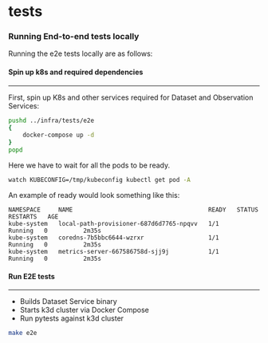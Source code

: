 # tests

### Running End-to-end tests locally

Running the e2e tests locally are as follows:

#### <a>Spin up k8s and required dependencies</b>
---

First, spin up K8s and other services required for Dataset and Observation Services:

```bash
pushd ../infra/tests/e2e
{
    docker-compose up -d
}
popd
```

Here we have to wait for all the pods to be ready.

```bash
watch KUBECONFIG=/tmp/kubeconfig kubectl get pod -A
```

An example of ready would look something like this:
```
NAMESPACE     NAME                                      READY   STATUS    RESTARTS   AGE
kube-system   local-path-provisioner-687d6d7765-npqvv   1/1     Running   0          2m35s
kube-system   coredns-7b5bbc6644-wzrxr                  1/1     Running   0          2m35s
kube-system   metrics-server-667586758d-sjj9j           1/1     Running   0          2m35s
```

#### <b>Run E2E tests</b>
---

- Builds Dataset Service binary
- Starts k3d cluster via Docker Compose
- Run pytests against k3d cluster

```bash
make e2e
```

